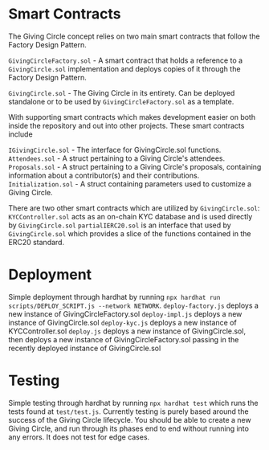 # Smart Contracts

The Giving Circle concept relies on two main smart contracts that follow the Factory Design Pattern.

`GivingCircleFactory.sol` - A smart contract that holds a reference to a `GivingCircle.sol` implementation and deploys copies of it through the Factory Design Pattern.

`GivingCircle.sol` - The Giving Circle in its entirety. Can be deployed standalone or to be used by `GivingCircleFactory.sol` as a template.

With supporting smart contracts which makes development easier on both inside the repository and out into other projects.
These smart contracts include

`IGivingCircle.sol` - The interface for GivingCircle.sol functions.
`Attendees.sol` - A struct pertaining to a Giving Circle's attendees.
`Proposals.sol` - A struct pertaining to a Giving Circle's proposals, containing information about a contributor(s) and their contributions.
`Initialization.sol` - A struct containing parameters used to customize a Giving Circle.

There are two other smart contracts which are utilized by `GivingCircle.sol`:
`KYCController.sol` acts as an on-chain KYC database and is used directly by `GivingCircle.sol`
`partialIERC20.sol` is an interface that used by `GivingCircle.sol` which provides a slice of the functions contained in the ERC20 standard. 

# Deployment
Simple deployment through hardhat by running `npx hardhat run scripts/DEPLOY_SCRIPT.js --network NETWORK`.
`deploy-factory.js` deploys a new instance of GivingCircleFactory.sol
`deploy-impl.js` deploys a new instance of GivingCircle.sol
`deploy-kyc.js` deploys a new instance of KYCController.sol
`deploy.js` deploys a new instance of GivingCircle.sol, then deploys a new instance of GivingCircleFactory.sol passing in the recently deployed instance of GivingCircle.sol 

# Testing
Simple testing through hardhat by running `npx hardhat test` which runs the tests found at `test/test.js`. 
Currently testing is purely based around the success of the Giving Circle lifecycle. You should be able to create a new Giving Circle, and run through its phases end to end without running into any errors. It does not test for edge cases.